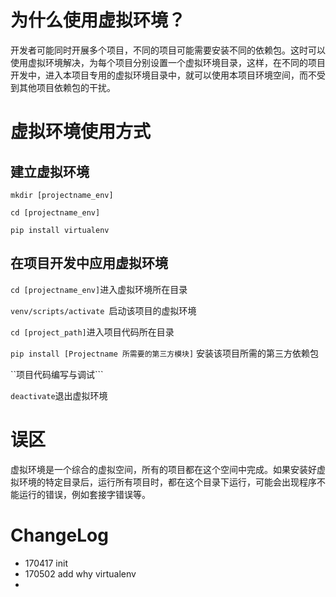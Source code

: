 # 为什么使用虚拟环境？

开发者可能同时开展多个项目，不同的项目可能需要安装不同的依赖包。这时可以使用虚拟环境解决，为每个项目分别设置一个虚拟环境目录，这样，在不同的项目开发中，进入本项目专用的虚拟环境目录中，就可以使用本项目环境空间，而不受到其他项目依赖包的干扰。

# 虚拟环境使用方式

## 建立虚拟环境

```mkdir [projectname_env]```

```cd [projectname_env]```

```pip install virtualenv```



## 在项目开发中应用虚拟环境

```cd [projectname_env]```进入虚拟环境所在目录

```venv/scripts/activate ```启动该项目的虚拟环境

```cd [project_path]```进入项目代码所在目录

```pip install [Projectname 所需要的第三方模块]``` 安装该项目所需的第三方依赖包

``项目代码编写与调试``` 

```deactivate```退出虚拟环境

# 误区

虚拟环境是一个综合的虚拟空间，所有的项目都在这个空间中完成。如果安装好虚拟环境的特定目录后，运行所有项目时，都在这个目录下运行，可能会出现程序不能运行的错误，例如套接字错误等。



# ChangeLog

- 170417 init
- 170502 add why virtualenv
- ​